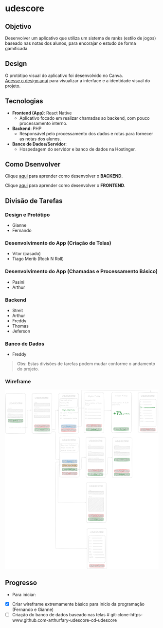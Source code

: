 # udescore

## Objetivo

Desenvolver um aplicativo que utiliza um sistema de ranks (estilo de jogos) baseado nas notas dos alunos, para encorajar o estudo de forma gamificada.

## Design

O protótipo visual do aplicativo foi desenvolvido no Canva.  
[Acesse o design aqui](https://www.canva.com/design/DAGm_6mePuE/k-8DEvxPT5-YhxS9P-cCpQ/edit?utm_content=DAGm_6mePuE&utm_campaign=designshare&utm_medium=link2&utm_source=sharebutton) para visualizar a interface e a identidade visual do projeto.

## Tecnologias

- **Frontend (App)**: React Native
  - Aplicativo focado em realizar chamadas ao backend, com pouco processamento interno.
- **Backend**: PHP
  - Responsável pelo processamento dos dados e rotas para fornecer as notas dos alunos.
- **Banco de Dados/Servidor**:
  - Hospedagem do servidor e banco de dados na Hostinger.

## Como Dsenvolver

Clique [aqui](/backend/README.md) para aprender como desenvolver o **BACKEND**.

Clique [aqui](/frontend/README.md) para aprender como desenvolver o **FRONTEND**.

## Divisão de Tarefas

### Design e Protótipo

- Gianne
- Fernando

### Desenvolvimento do App (Criação de Telas)

- Vitor (casado)
- Tiago Merib (Rock N Roll)

### Desenvolvimento do App (Chamadas e Processamento Básico)

- Pasini
- Arthur

### Backend

- Streit
- Arthur
- Freddy
- Thomas
- Jeferson

### Banco de Dados

- Freddy

> Obs: Estas divisões de tarefas podem mudar conforme o andamento do projeto.

### Wireframe

![](assets/app.png)

## Progresso

- Para iniciar:

- [x] Criar wireframe extremamente básico para início da programação (Fernando e Gianne)
- [ ] Criação do banco de dados baseado nas telas
#   g i t - c l o n e - h t t p s - w w w . g i t h u b . c o m - a r t h u r f a r y - u d e s c o r e - c d - u d e s c o r e 
 
 